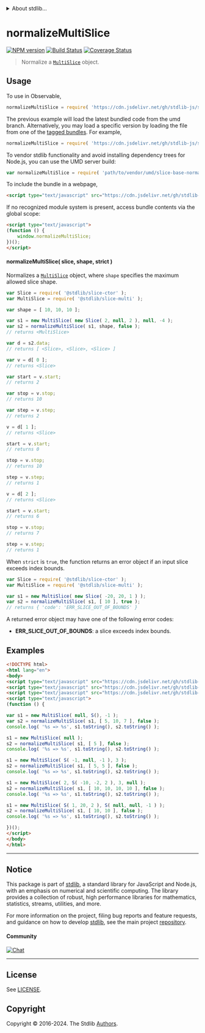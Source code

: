 <!--

@license Apache-2.0

Copyright (c) 2023 The Stdlib Authors.

Licensed under the Apache License, Version 2.0 (the "License");
you may not use this file except in compliance with the License.
You may obtain a copy of the License at

   http://www.apache.org/licenses/LICENSE-2.0

Unless required by applicable law or agreed to in writing, software
distributed under the License is distributed on an "AS IS" BASIS,
WITHOUT WARRANTIES OR CONDITIONS OF ANY KIND, either express or implied.
See the License for the specific language governing permissions and
limitations under the License.

-->


<details>
  <summary>
    About stdlib...
  </summary>
  <p>We believe in a future in which the web is a preferred environment for numerical computation. To help realize this future, we've built stdlib. stdlib is a standard library, with an emphasis on numerical and scientific computation, written in JavaScript (and C) for execution in browsers and in Node.js.</p>
  <p>The library is fully decomposable, being architected in such a way that you can swap out and mix and match APIs and functionality to cater to your exact preferences and use cases.</p>
  <p>When you use stdlib, you can be absolutely certain that you are using the most thorough, rigorous, well-written, studied, documented, tested, measured, and high-quality code out there.</p>
  <p>To join us in bringing numerical computing to the web, get started by checking us out on <a href="https://github.com/stdlib-js/stdlib">GitHub</a>, and please consider <a href="https://opencollective.com/stdlib">financially supporting stdlib</a>. We greatly appreciate your continued support!</p>
</details>

# normalizeMultiSlice

[![NPM version][npm-image]][npm-url] [![Build Status][test-image]][test-url] [![Coverage Status][coverage-image]][coverage-url] <!-- [![dependencies][dependencies-image]][dependencies-url] -->

> Normalize a [`MultiSlice`][@stdlib/slice/multi] object.

<!-- Section to include introductory text. Make sure to keep an empty line after the intro `section` element and another before the `/section` close. -->

<section class="intro">

</section>

<!-- /.intro -->

<!-- Package usage documentation. -->



<section class="usage">

## Usage

To use in Observable,

```javascript
normalizeMultiSlice = require( 'https://cdn.jsdelivr.net/gh/stdlib-js/slice-base-normalize-multi-slice@umd/browser.js' )
```
The previous example will load the latest bundled code from the umd branch. Alternatively, you may load a specific version by loading the file from one of the [tagged bundles](https://github.com/stdlib-js/slice-base-normalize-multi-slice/tags). For example,

```javascript
normalizeMultiSlice = require( 'https://cdn.jsdelivr.net/gh/stdlib-js/slice-base-normalize-multi-slice@v0.2.0-umd/browser.js' )
```

To vendor stdlib functionality and avoid installing dependency trees for Node.js, you can use the UMD server build:

```javascript
var normalizeMultiSlice = require( 'path/to/vendor/umd/slice-base-normalize-multi-slice/index.js' )
```

To include the bundle in a webpage,

```html
<script type="text/javascript" src="https://cdn.jsdelivr.net/gh/stdlib-js/slice-base-normalize-multi-slice@umd/browser.js"></script>
```

If no recognized module system is present, access bundle contents via the global scope:

```html
<script type="text/javascript">
(function () {
    window.normalizeMultiSlice;
})();
</script>
```

<a name="main"></a>

#### normalizeMultiSlice( slice, shape, strict )

Normalizes a [`MultiSlice`][@stdlib/slice/multi] object, where `shape` specifies the maximum allowed slice shape.

<!-- eslint-disable stdlib/no-redeclare, no-global-assign -->

```javascript
var Slice = require( '@stdlib/slice-ctor' );
var MultiSlice = require( '@stdlib/slice-multi' );

var shape = [ 10, 10, 10 ];

var s1 = new MultiSlice( new Slice( 2, null, 2 ), null, -4 );
var s2 = normalizeMultiSlice( s1, shape, false );
// returns <MultiSlice>

var d = s2.data;
// returns [ <Slice>, <Slice>, <Slice> ]

var v = d[ 0 ];
// returns <Slice>

var start = v.start;
// returns 2

var stop = v.stop;
// returns 10

var step = v.step;
// returns 2

v = d[ 1 ];
// returns <Slice>

start = v.start;
// returns 0

stop = v.stop;
// returns 10

step = v.step;
// returns 1

v = d[ 2 ];
// returns <Slice>

start = v.start;
// returns 6

stop = v.stop;
// returns 7

step = v.step;
// returns 1
```

When `strict` is `true`, the function returns an error object if an input slice exceeds index bounds.

```javascript
var Slice = require( '@stdlib/slice-ctor' );
var MultiSlice = require( '@stdlib/slice-multi' );

var s1 = new MultiSlice( new Slice( -20, 20, 1 ) );
var s2 = normalizeMultiSlice( s1, [ 10 ], true );
// returns { 'code': 'ERR_SLICE_OUT_OF_BOUNDS' }
```

A returned error object may have one of the following error codes:

-   **ERR_SLICE_OUT_OF_BOUNDS**: a slice exceeds index bounds.

</section>

<!-- /.usage -->

<!-- Package usage notes. Make sure to keep an empty line after the `section` element and another before the `/section` close. -->

<section class="notes">

</section>

<!-- /.notes -->

<!-- Package usage examples. -->

<section class="examples">

## Examples

<!-- eslint no-undef: "error" -->

<!-- eslint-disable new-cap -->

```html
<!DOCTYPE html>
<html lang="en">
<body>
<script type="text/javascript" src="https://cdn.jsdelivr.net/gh/stdlib-js/slice-ctor@umd/browser.js"></script>
<script type="text/javascript" src="https://cdn.jsdelivr.net/gh/stdlib-js/slice-multi@umd/browser.js"></script>
<script type="text/javascript" src="https://cdn.jsdelivr.net/gh/stdlib-js/slice-base-normalize-multi-slice@umd/browser.js"></script>
<script type="text/javascript">
(function () {

var s1 = new MultiSlice( null, S(), -1 );
var s2 = normalizeMultiSlice( s1, [ 5, 10, 7 ], false );
console.log( '%s => %s', s1.toString(), s2.toString() );

s1 = new MultiSlice( null );
s2 = normalizeMultiSlice( s1, [ 5 ], false );
console.log( '%s => %s', s1.toString(), s2.toString() );

s1 = new MultiSlice( S( -1, null, -1 ), 3 );
s2 = normalizeMultiSlice( s1, [ 5, 5 ], false );
console.log( '%s => %s', s1.toString(), s2.toString() );

s1 = new MultiSlice( 2, S( -10, -2, 2 ), 3, null );
s2 = normalizeMultiSlice( s1, [ 10, 10, 10, 10 ], false );
console.log( '%s => %s', s1.toString(), s2.toString() );

s1 = new MultiSlice( S( 1, 20, 2 ), S( null, null, -1 ) );
s2 = normalizeMultiSlice( s1, [ 10, 10 ], false );
console.log( '%s => %s', s1.toString(), s2.toString() );

})();
</script>
</body>
</html>
```

</section>

<!-- /.examples -->

<!-- Section to include cited references. If references are included, add a horizontal rule *before* the section. Make sure to keep an empty line after the `section` element and another before the `/section` close. -->

<section class="references">

</section>

<!-- /.references -->

<!-- Section for related `stdlib` packages. Do not manually edit this section, as it is automatically populated. -->

<section class="related">

</section>

<!-- /.related -->

<!-- Section for all links. Make sure to keep an empty line after the `section` element and another before the `/section` close. -->


<section class="main-repo" >

* * *

## Notice

This package is part of [stdlib][stdlib], a standard library for JavaScript and Node.js, with an emphasis on numerical and scientific computing. The library provides a collection of robust, high performance libraries for mathematics, statistics, streams, utilities, and more.

For more information on the project, filing bug reports and feature requests, and guidance on how to develop [stdlib][stdlib], see the main project [repository][stdlib].

#### Community

[![Chat][chat-image]][chat-url]

---

## License

See [LICENSE][stdlib-license].


## Copyright

Copyright &copy; 2016-2024. The Stdlib [Authors][stdlib-authors].

</section>

<!-- /.stdlib -->

<!-- Section for all links. Make sure to keep an empty line after the `section` element and another before the `/section` close. -->

<section class="links">

[npm-image]: http://img.shields.io/npm/v/@stdlib/slice-base-normalize-multi-slice.svg
[npm-url]: https://npmjs.org/package/@stdlib/slice-base-normalize-multi-slice

[test-image]: https://github.com/stdlib-js/slice-base-normalize-multi-slice/actions/workflows/test.yml/badge.svg?branch=v0.2.0
[test-url]: https://github.com/stdlib-js/slice-base-normalize-multi-slice/actions/workflows/test.yml?query=branch:v0.2.0

[coverage-image]: https://img.shields.io/codecov/c/github/stdlib-js/slice-base-normalize-multi-slice/main.svg
[coverage-url]: https://codecov.io/github/stdlib-js/slice-base-normalize-multi-slice?branch=main

<!--

[dependencies-image]: https://img.shields.io/david/stdlib-js/slice-base-normalize-multi-slice.svg
[dependencies-url]: https://david-dm.org/stdlib-js/slice-base-normalize-multi-slice/main

-->

[chat-image]: https://img.shields.io/gitter/room/stdlib-js/stdlib.svg
[chat-url]: https://app.gitter.im/#/room/#stdlib-js_stdlib:gitter.im

[stdlib]: https://github.com/stdlib-js/stdlib

[stdlib-authors]: https://github.com/stdlib-js/stdlib/graphs/contributors

[umd]: https://github.com/umdjs/umd
[es-module]: https://developer.mozilla.org/en-US/docs/Web/JavaScript/Guide/Modules

[deno-url]: https://github.com/stdlib-js/slice-base-normalize-multi-slice/tree/deno
[deno-readme]: https://github.com/stdlib-js/slice-base-normalize-multi-slice/blob/deno/README.md
[umd-url]: https://github.com/stdlib-js/slice-base-normalize-multi-slice/tree/umd
[umd-readme]: https://github.com/stdlib-js/slice-base-normalize-multi-slice/blob/umd/README.md
[esm-url]: https://github.com/stdlib-js/slice-base-normalize-multi-slice/tree/esm
[esm-readme]: https://github.com/stdlib-js/slice-base-normalize-multi-slice/blob/esm/README.md
[branches-url]: https://github.com/stdlib-js/slice-base-normalize-multi-slice/blob/main/branches.md

[stdlib-license]: https://raw.githubusercontent.com/stdlib-js/slice-base-normalize-multi-slice/main/LICENSE

[@stdlib/slice/multi]: https://github.com/stdlib-js/slice-multi/tree/umd

</section>

<!-- /.links -->
